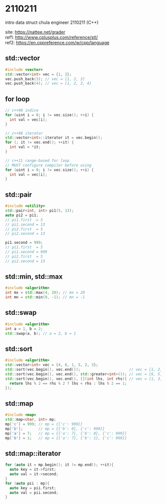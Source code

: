 # 2110211
intro data struct chula engineer 2110211 (C++)

site: https://nattee.net/grader  
ref1: http://www.cplusplus.com/reference/stl/  
ref2: https://en.cppreference.com/w/cpp/language

## std::vector
```cpp
#include <vector>
std::vector<int> vec = {1, 2};
vec.push_back(3); // vec = [1, 2, 3]
vec.push_back(4); // vec = [1, 2, 3, 4]
```

## for loop
```cpp
// c++98 indice
for (uint i = 0; i != vec.size(); ++i) {
  int val = vec[i];
}

// c++98 iterator
std::vector<int>::iterator it = vec.begin(); 
for (; it != vec.end(); ++it) {
  int val = *it;
}

// c++11 range-based for loop
// MUST configure compiler before using
for (uint i = 0; i != vec.size(); ++i) {
  int val = vec[i];
}
```

## std::pair
```cpp
#include <utility>
std::pair<int, int> pi1(5, 13);
auto pi2 = pi1;
// pi1.first  = 5
// pi1.second = 13
// pi2.first  = 5
// pi2.second = 13

pi1.second = 999;
// pi1.first  = 5
// pi1.second = 999
// pi2.first  = 5
// pi2.second = 13
```

## std::min, std::max
```cpp
#include <algorithm>
int mx = std::max(4, 20); // mx = 20
int mn = std::min(9, -1); // mn = -1
```

## std::swap
```cpp
#include <algorithm>
int a = 1, b = 2;
std::swap(a, b); // a = 2, b = 1
```

## std::sort
```cpp
#include <algorithm>
std::vector<int> vec = {4, 6, 1, 5, 2, 3};
std::sort(vec.begin(), vec.end());                      // vec = [1, 2, 3, 4, 5, 6]
std::sort(vec.begin(), vec.end(), std::greater<int>()); // vec = [6, 5, 4, 3, 2, 1]
std::sort(vec.begin(), vec.end(), [](int lhs, int rhs){ // vec = [1, 3, 5, 2, 4, 6]
  return lhs % 2 == rhs % 2 ? lhs < rhs : lhs % 2 == 1;
});
```

## std::map
```cpp
#include <map>
std::map<char, int> mp;
mp['c'] = 999; // mp = {{'c': 999}}
mp['b'];       // mp = {{'b': 0}, {'c': 999}}
mp['a'] = 7;   // mp = {{'a': 7}, {'b': 0}, {'c': 999}}
mp['b'] = 1;   // mp = {{'a': 7}, {'b': 1}, {'c': 999}}
```

## std::map::iterator
```cpp
for (auto it = mp.begin(); it != mp.end(); ++it){
  auto key = it->first;
  auto val = it->second;
}
for (auto pii : mp){
  auto key = pii.first;
  auto val = pii.second;
}
```

